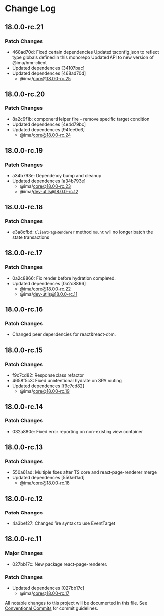 # Change Log

## 18.0.0-rc.21

### Patch Changes

- 468ad70d: Fixed certain dependencies
  Updated tsconfig.json to reflect type globals defined in this monorepo
  Updated API to new version of @ima/hmr-client
- Updated dependencies [34107bac]
- Updated dependencies [468ad70d]
  - @ima/core@18.0.0-rc.25

## 18.0.0-rc.20

### Patch Changes

- 8a2c9f1b: componentHelper fire - remove specific target condition
- Updated dependencies [4e4d79bc]
- Updated dependencies [94fee0c6]
  - @ima/core@18.0.0-rc.24

## 18.0.0-rc.19

### Patch Changes

- a34b793e: Dependency bump and cleanup
- Updated dependencies [a34b793e]
  - @ima/core@18.0.0-rc.23
  - @ima/dev-utils@18.0.0-rc.12

## 18.0.0-rc.18

### Patch Changes

- e3a8cfbd: `ClientPageRenderer` method `mount` will no longer batch the state transactions

## 18.0.0-rc.17

### Patch Changes

- 0a2c8866: Fix render before hydration completed.
- Updated dependencies [0a2c8866]
  - @ima/core@18.0.0-rc.22
  - @ima/dev-utils@18.0.0-rc.11

## 18.0.0-rc.16

### Patch Changes

- Changed peer dependencies for react&react-dom.

## 18.0.0-rc.15

### Patch Changes

- f9c7cd82: Response class refactor
- 4658f5c3: Fixed unintentional hydrate on SPA routing
- Updated dependencies [f9c7cd82]
  - @ima/core@18.0.0-rc.19

## 18.0.0-rc.14

### Patch Changes

- 032a880e: Fixed error reporting on non-existing view container

## 18.0.0-rc.13

### Patch Changes

- 550a61ad: Multiple fixes after TS core and react-page-renderer merge
- Updated dependencies [550a61ad]
  - @ima/core@18.0.0-rc.18

## 18.0.0-rc.12

### Patch Changes

- 4a3bef27: Changed fire syntax to use EventTarget

## 18.0.0-rc.11

### Major Changes

- 027bb17c: New package react-page-renderer.

### Patch Changes

- Updated dependencies [027bb17c]
  - @ima/core@18.0.0-rc.17

All notable changes to this project will be documented in this file.
See [Conventional Commits](https://conventionalcommits.org) for commit guidelines.
